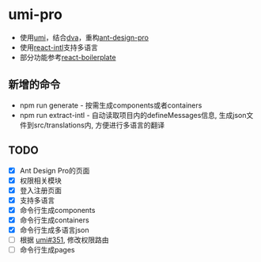 # umi-pro
- 使用[umi](https://github.com/umijs/umi)，结合[dva](https://github.com/dvajs/dva)，重构[ant-design-pro](https://github.com/ant-design/ant-design-pro)
- 使用[react-intl](https://github.com/yahoo/react-intl)支持多语言
- 部分功能参考[react-boilerplate](https://github.com/react-boilerplate/react-boilerplate)

## 新增的命令
- npm run generate - 按需生成components或者containers
- npm run extract-intl - 自动读取项目内的defineMessages信息, 生成json文件到src/translations内, 方便进行多语言的翻译

## TODO
- [x] Ant Design Pro的页面
- [x] 权限相关模块
- [x] 登入注册页面
- [x] 支持多语言
- [x] 命令行生成components
- [x] 命令行生成containers
- [x] 命令行生成多语言json
- [ ] 根据 [umi#351](https://github.com/umijs/umi/pull/351), 修改权限路由
- [ ] 命令行生成pages
